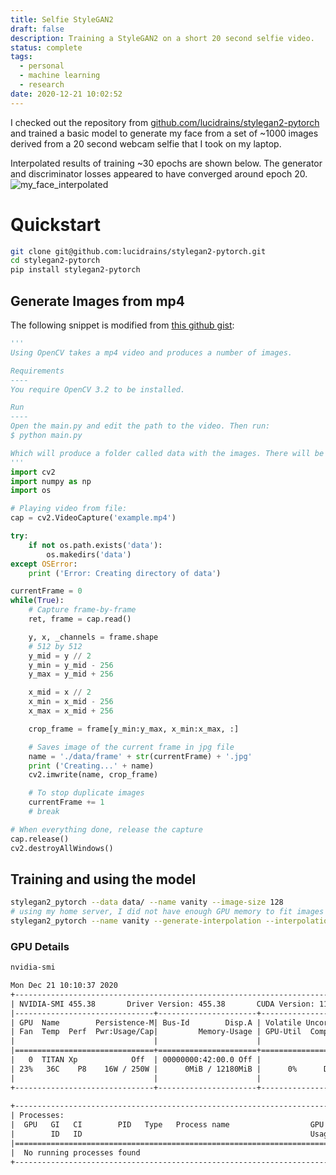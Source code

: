 ```yaml
---
title: Selfie StyleGAN2
draft: false
description: Training a StyleGAN2 on a short 20 second selfie video.
status: complete
tags:
  - personal
  - machine learning
  - research
date: 2020-12-21 10:02:52
---
```


I checked out the repository from [github.com/lucidrains/stylegan2-pytorch](https://github.com/lucidrains/stylegan2-pytorch) and trained a basic model to generate my face from a set of ~1000 images derived from a 20 second webcam selfie that I took on my laptop.

Interpolated results of training ~30 epochs are shown below.
The generator and discriminator losses appeared to have converged around epoch 20.
![my_face_interpolated](https://media.udia.ca/2020/12/21/my_face.gif)

# Quickstart

```bash
git clone git@github.com:lucidrains/stylegan2-pytorch.git
cd stylegan2-pytorch
pip install stylegan2-pytorch
```

## Generate Images from mp4

The following snippet is modified from [this github gist](https://gist.github.com/keithweaver/70df4922fec74ea87405b83840b45d57):

```python
'''
Using OpenCV takes a mp4 video and produces a number of images.

Requirements
----
You require OpenCV 3.2 to be installed.

Run
----
Open the main.py and edit the path to the video. Then run:
$ python main.py

Which will produce a folder called data with the images. There will be 2000+ images for example.mp4.
'''
import cv2
import numpy as np
import os

# Playing video from file:
cap = cv2.VideoCapture('example.mp4')

try:
    if not os.path.exists('data'):
        os.makedirs('data')
except OSError:
    print ('Error: Creating directory of data')

currentFrame = 0
while(True):
    # Capture frame-by-frame
    ret, frame = cap.read()

    y, x, _channels = frame.shape
    # 512 by 512
    y_mid = y // 2
    y_min = y_mid - 256
    y_max = y_mid + 256

    x_mid = x // 2
    x_min = x_mid - 256
    x_max = x_mid + 256

    crop_frame = frame[y_min:y_max, x_min:x_max, :]

    # Saves image of the current frame in jpg file
    name = './data/frame' + str(currentFrame) + '.jpg'
    print ('Creating...' + name)
    cv2.imwrite(name, crop_frame)

    # To stop duplicate images
    currentFrame += 1
    # break

# When everything done, release the capture
cap.release()
cv2.destroyAllWindows()
```

## Training and using the model

```bash
stylegan2_pytorch --data data/ --name vanity --image-size 128
# using my home server, I did not have enough GPU memory to fit images of size 256 or higher.
stylegan2_pytorch --name vanity --generate-interpolation --interpolation-num-steps 1000
```

### GPU Details

```bash
nvidia-smi
```
```txt
Mon Dec 21 10:10:37 2020       
+-----------------------------------------------------------------------------+
| NVIDIA-SMI 455.38       Driver Version: 455.38       CUDA Version: 11.1     |
|-------------------------------+----------------------+----------------------+
| GPU  Name        Persistence-M| Bus-Id        Disp.A | Volatile Uncorr. ECC |
| Fan  Temp  Perf  Pwr:Usage/Cap|         Memory-Usage | GPU-Util  Compute M. |
|                               |                      |               MIG M. |
|===============================+======================+======================|
|   0  TITAN Xp            Off  | 00000000:42:00.0 Off |                  N/A |
| 23%   36C    P8    16W / 250W |      0MiB / 12180MiB |      0%      Default |
|                               |                      |                  N/A |
+-------------------------------+----------------------+----------------------+
                                                                               
+-----------------------------------------------------------------------------+
| Processes:                                                                  |
|  GPU   GI   CI        PID   Type   Process name                  GPU Memory |
|        ID   ID                                                   Usage      |
|=============================================================================|
|  No running processes found                                                 |
+-----------------------------------------------------------------------------+
```
